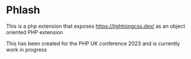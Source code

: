 # Phlash

This is a php extension that exposes  https://lightningcss.dev/ as an object oriented PHP extension

This has been created for the PHP UK conference 2023 and is currently work in progress
